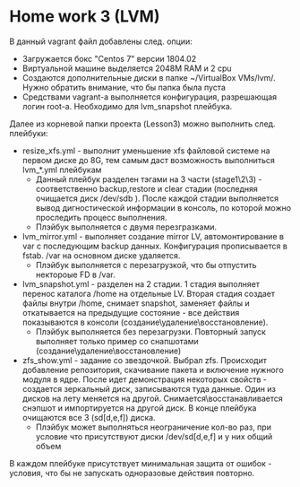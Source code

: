 # Home work 3 (LVM)
В данный vagrant файл добавлены след. опции:

- Загружается бокс "Centos 7" версии 1804.02
- Виртуальной машине выделяется 2048M RAM и 2 cpu
- Создаются дополнительные диски в папке ~/VirtualBox VMs/lvm/. Нужно обратить внимание, что бы папка была пуста
- Средствами vagrant-а выполняется конфигурация, разрешающая логин root-а. Необходимо для lvm_snapshot плейбука.

Далее из корневой папки проекта (Lesson3) можно выполнить след. плейбуки:
- resize_xfs.yml - выполнит уменьшение xfs файловой системе на первом диске до 8G, тем самым даст возможность выполниться lvm_*.yml плейбукам
  - Данный плейбук разделен тэгами на 3 части (stage1\2\3) - соответственно backup,restore и clear стадии (последняя очищается диск /dev/sdb ). После каждой стадии выполняется вывод дигностической информации в консоль, по которой можно проследить процесс выполнения.
  - Плэйбук выполняется с двумя перезгразками.
- lvm_mirror.yml - выполняет создание mirror LV,  автомонтирование в var с последующим backup данных. Конфигурация прописывается в fstab. /var на основном диске удаляется.
  - Плэйбук выполняется с перезагрузкой, что бы отпустить нектороые FD в /var.
- lvm_snapshot.yml - разделен на 2 стадии. 1 стадия выполняет перенос каталога /home на отдельные LV. Вторая стадия создает файлы внутри /home, снимает snapshot, заменяет файлы и откатывается на предыдущие состояние - все действия показываются в консоли (создание\удаление\восстановление).
  - Плэйбук выполняется без перезагрузки. Повторный запуск выполняет только пример со снапшотами (создание\удаление\восстановление)
- zfs_show.yml  - задание со звездочкой. Выбрал zfs. Происходит добавление репозитория, скачивание пакета и включение нужного модуля в ядре.
После идет демонстрация некоторых свойств - создается зеркальный диск, записываются туда данные. Один из дисков на лету меняется на другой. Снимается\восстанавливается снэпшот и импортируется на другой диск.
В конце плейбука очищаются все 3 (sd[d,e,f]) диска.
  - Плэйбук может выполняться неограничение кол-во раз, при условие что присутствуют диски /dev/sd[d,e,f] и у них общий объем

В каждом плейбуке присутствует минимальная защита от ошибок - условия, что бы не запускать одноразовые действия повторно.
